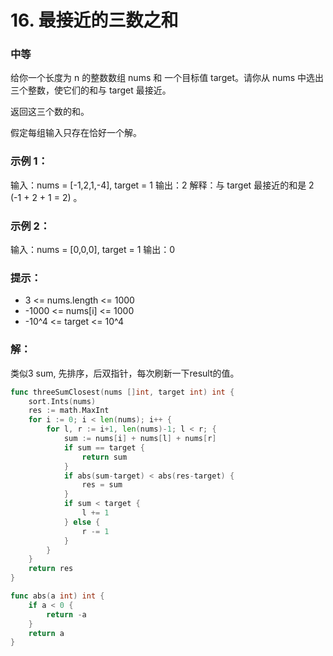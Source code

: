 # 16. 最接近的三数之和

### 中等

给你一个长度为 n 的整数数组 nums 和 一个目标值 target。请你从 nums 中选出三个整数，使它们的和与 target 最接近。

返回这三个数的和。

假定每组输入只存在恰好一个解。

### 示例 1：

输入：nums = [-1,2,1,-4], target = 1
输出：2
解释：与 target 最接近的和是 2 (-1 + 2 + 1 = 2) 。

### 示例 2：

输入：nums = [0,0,0], target = 1
输出：0

### 提示：
- 3 <= nums.length <= 1000
- -1000 <= nums[i] <= 1000
- -10^4 <= target <= 10^4

### 解：

类似3 sum, 先排序，后双指针，每次刷新一下result的值。

```go
func threeSumClosest(nums []int, target int) int {
	sort.Ints(nums)
	res := math.MaxInt
	for i := 0; i < len(nums); i++ {
		for l, r := i+1, len(nums)-1; l < r; {
			sum := nums[i] + nums[l] + nums[r]
			if sum == target {
				return sum
			}
			if abs(sum-target) < abs(res-target) {
				res = sum
			}
			if sum < target {
				l += 1
			} else {
				r -= 1
			}
		}
	}
	return res
}

func abs(a int) int {
	if a < 0 {
		return -a
	}
	return a
}
```